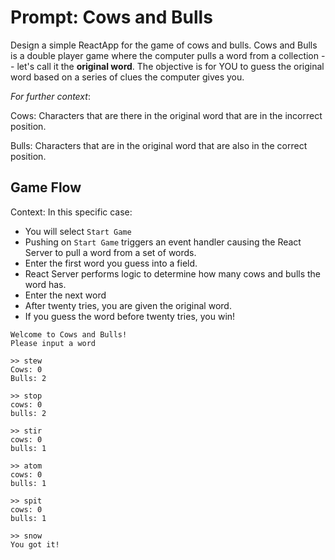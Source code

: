 # Prompt: Cows and Bulls

Design a simple ReactApp for the game of cows and bulls. Cows and Bulls is a double player game where the computer pulls a word from a collection -- let's call it the **original word**. The objective is for YOU to guess the original word based on a series of clues the computer gives you.

*For further context*:  

Cows: Characters that are there in the original word that are in the incorrect position.  

Bulls: Characters that are in the original word that are also in the correct position.  

## Game Flow
 Context: In this specific case:
  - You will select `Start Game`
  - Pushing on `Start Game` triggers an event handler causing the React Server to pull a word from a set of words.  
  - Enter the first word you guess into a field.
  - React Server performs logic to determine how many cows and bulls the word has.
  - Enter the next word
  - After twenty tries, you are given the original word.
  - If you guess the word before twenty tries, you win!
```
Welcome to Cows and Bulls!
Please input a word

>> stew
Cows: 0
Bulls: 2

>> stop
cows: 0
bulls: 2

>> stir
cows: 0
bulls: 1

>> atom
cows: 0
bulls: 1

>> spit
cows: 0
bulls: 1

>> snow
You got it!  

```
